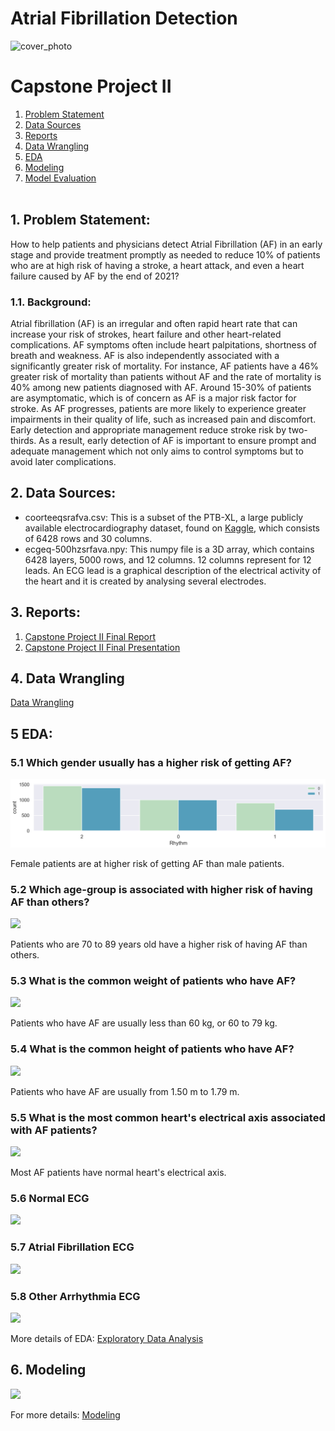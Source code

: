 # Atrial Fibrillation Detection 
![cover_photo](./img/AFib-Animation.gif)

# Capstone Project II
1.	[Problem Statement](#1-problem-statement)
2.	[Data Sources](#2-data-sources)
3.	[Reports](#3-reports)
4.  [Data Wrangling](#4-data-wrangling)
5.  [EDA](#5-eda)
6.  [Modeling](#6-modeling)
7.  [Model Evaluation](#7-model-evaluation)
<br/><br/>

## 1. Problem Statement:
How to help patients and physicians detect Atrial Fibrillation (AF) in an early stage and provide treatment promptly as needed to reduce 10% of patients who are at high risk of having a stroke, a heart attack, and even a heart failure caused by AF by the end of 2021?

### 1.1. Background:
Atrial fibrillation (AF) is an irregular and often rapid heart rate that can increase your risk of strokes, heart failure and other heart-related complications. AF symptoms often include heart palpitations, shortness of breath and weakness. AF is also independently associated with a significantly greater risk of mortality. For instance, AF patients have a 46% greater risk of mortality than patients without AF and the rate of mortality is 40% among new patients diagnosed with AF. Around 15-30% of patients are asymptomatic, which is of concern as AF is a major risk factor for stroke. As AF progresses, patients are more likely to experience greater impairments in their quality of life, such as increased pain and discomfort. Early detection and appropriate management reduce stroke risk by two-thirds. As a result, early detection of AF is important to ensure prompt and adequate management which not only aims to control symptoms but to avoid later complications.

## 2. Data Sources:
- coorteeqsrafva.csv: This is a subset of the PTB-XL, a large publicly available electrocardiography dataset, found on [Kaggle](https://www.kaggle.com/arjunascagnetto/ptbxl-atrial-fibrillation-detection), which consists of 6428 rows and 30 columns. 
- ecgeq-500hzsrfava.npy: This numpy file is a 3D array, which contains 6428 layers, 5000 rows, and 12 columns. 12 columns represent for 12 leads. An ECG lead is a graphical description of the electrical activity of the heart and it is created by analysing several electrodes.

## 3. Reports:
1. [Capstone Project II Final Report](https://github.com/tvo10/atrial-fibrillation-detection/blob/main/afib_detection_report.pdf)
4. [Capstone Project II Final Presentation](https://docs.google.com/presentation/d/1hBh9Pb7svQN0gg5JdP9LnS4gQ1PKYUQXwtJT0ZPAKVg/edit#slide=id.gdbd7bf2743_0_47)

## 4. Data Wrangling
[Data Wrangling](https://github.com/tvo10/atrial-fibrillation-detection/blob/main/01_afib_detection_data_wrangling.ipynb)

## 5 EDA:
### 5.1 Which gender usually has a higher risk of getting AF?
<p>
    <img src="https://github.com/tvo10/atrial-fibrillation-detection/blob/main/img/rhythm_by_sex.PNG" />
</p>
<p>Female patients are at higher risk of getting AF than male patients.</p>

### 5.2 Which age-group is associated with higher risk of having AF than others?
<p>
  <img src="https://github.com/tvo10/atrial-fibrillation-detection/tree/main/img/rhythm_by_age.PNG" />
</p>
<p>Patients who are 70 to 89 years old have a higher risk of having AF than others.</p>
            
### 5.3 What is the common weight of patients who have AF?
<p>
  <img src="https://github.com/tvo10/atrial-fibrillation-detection/tree/main/img/rhythm_by_weight.PNG" />
</p>
<p>Patients who have AF are usually less than 60 kg, or 60 to 79 kg.</p>

### 5.4 What is the common height of patients who have AF?
<p>
  <img src="https://github.com/tvo10/atrial-fibrillation-detection/tree/main/img/rhythm_by_height.PNG" />
</p>
<p>Patients who have AF are usually from 1.50 m to 1.79 m.</p>

### 5.5 What is the most common heart's electrical axis associated with AF patients?
<p>
  <img src="https://github.com/tvo10/atrial-fibrillation-detection/tree/main/img/rhythm_by_heart_axis.PNG" />
</p>
<p>Most AF patients have normal heart's electrical axis.</p>

### 5.6 Normal ECG
<p>
  <img src="https://github.com/tvo10/atrial-fibrillation-detection/tree/main/img/normal_ecg.PNG" />
</p>

### 5.7 Atrial Fibrillation ECG
<p>
  <img src="https://github.com/tvo10/atrial-fibrillation-detection/tree/main/img/atrial_fibrillation_ecg.PNG" />
</p>

### 5.8 Other Arrhythmia ECG
<p>
  <img src="https://github.com/tvo10/atrial-fibrillation-detection/tree/main/img/other_arrhythmia_ecg.PNG" />
</p>

More details of EDA:
[Exploratory Data Analysis](https://github.com/tvo10/atrial-fibrillation-detection/blob/main/02_afib_detection_eda.ipynb)

## 6. Modeling
<p>
<img src = "https://github.com/tvo10/atrial-fibrillation-detection/tree/main/img/modeling.PNG" />
</p>

For more details: 
[Modeling](https://github.com/tvo10/atrial-fibrillation-detection/blob/main/04_afib_detection_modeling.ipynb)
